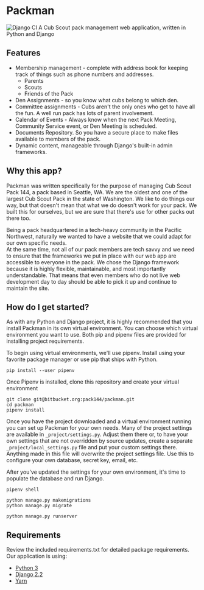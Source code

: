 # Packman
![Django CI](https://github.com/Pack144/packman/workflows/Django%20CI/badge.svg)
A Cub Scout pack management web application, written in Python and Django

## Features
* Membership management - complete with address book for keeping track of things
  such as phone numbers and addresses.
    * Parents
    * Scouts
    * Friends of the Pack
* Den Assignments - so you know what cubs belong to which den.
* Committee assignments - Cubs aren't the only ones who get to have all the fun. A
  well run pack has lots of parent involvement.
* Calendar of Events - Always know when the next Pack Meeting, Community Service event,
  or Den Meeting is scheduled.
* Documents Repository. So you have a secure place to make files available to members
  of the pack.
* Dynamic content, manageable through Django's built-in admin frameworks.

## Why this app?
Packman was written specifically for the purpose of managing Cub Scout Pack 144,
a pack based in Seattle, WA.  We are the oldest and one of the largest Cub Scout
Pack in the state of Washington.  We like to do things our way, but that doesn't mean
that what we do doesn't work for your pack.  We built this for ourselves, but we are
sure that there's use for other packs out there too.

Being a pack headquartered in a tech-heavy community in the Pacific Northwest, naturally
we wanted to have a website that we could adapt for our own specific needs.  
At the same time, not all of our pack members are tech savvy and we need to ensure that 
the frameworks we put in place with our web app are accessible to everyone in the pack. 
We chose the Django framework because it is highly flexible, maintainable, and most
importantly understandable.  That means that even members who do not live web development 
day to day should be able to pick it up and continue to maintain the site.

## How do I get started?
As with any Python and Django project, it is highly recommended that you install
Packman in its own virtual environment. You can choose which virtual environment
you want to use. Both pip and pipenv files are provided for installing project
requirements.

To begin using virtual environments, we'll use pipenv. Install using your favorite
package manager or use pip that ships with Python.
```
pip install --user pipenv
```

Once Pipenv is installed, clone this repository and create your virtual environment
```
git clone git@bitbucket.org:pack144/packman.git
cd packman
pipenv install
```

Once you have the project downloaded and a virtual environment running you can set
up Packman for your own needs. Many of the project settings are available in 
`_project/settings.py`. Adjust them there or, to have your own settings that are
not overridden by source updates, create a separate `_project/local_settings.py`
file and put your custom settings there. Anything made in this file will overwrite
the project settings file. Use this to configure your own database, secret key,
email, etc.

After you've updated the settings for your own environment, it's time to populate
the database and run Django.
```
pipenv shell

python manage.py makemigrations
python manage.py migrate

python manage.py runserver
```



## Requirements
Review the included requirements.txt for detailed package requirements.  Our 
application is using:

* [Python 3](https://python.org)
* [Django 2.2](https://djangoproject.com)
* [Yarn](https://yarnpkg.com/)
